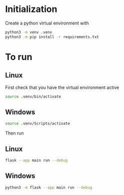# Initialization

Create a python virtual environment with
```bash
python3 -m venv .venv
python3 -m pip install -r requirements.txt
```


# To run

## Linux
First check that you have the virtual environment active
```bash
source .venv/bin/activate
```
## Windows
```bash
source .venv/Scripts/activate
```

Then run
## Linux
```bash
flask --app main run --debug
```
## Windows

```bash
python3 -m flask --app main run --debug
```
